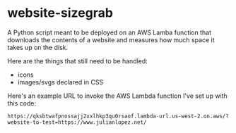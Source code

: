 # website-sizegrab
A Python script meant to be deployed on an AWS Lamba function that downloads the contents of a website and measures how much space it takes up on the disk.

Here are the things that still need to be handled:
- icons
- images/svgs declared in CSS

Here's an example URL to invoke the AWS Lambda function I've set up with this code:

`https://qksbtwafpnossajj2xxlhkp3qu0rsaof.lambda-url.us-west-2.on.aws/?website-to-test=https://www.julianlopez.net/`